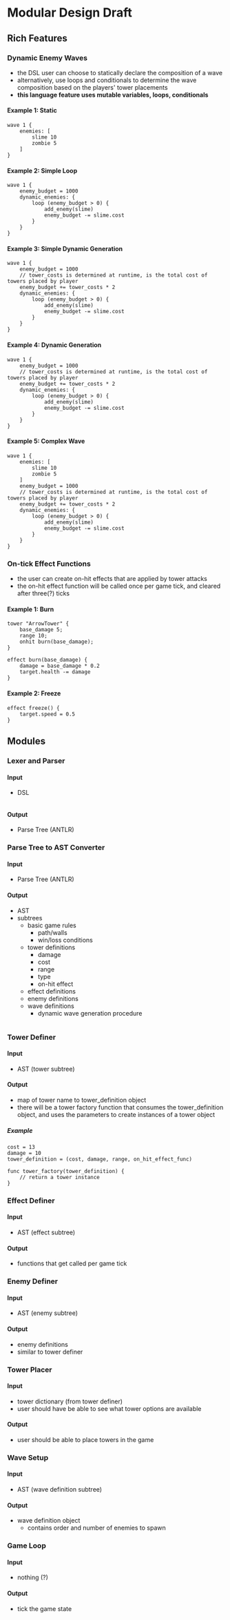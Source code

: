 # Modular Design Draft
## Rich Features
### Dynamic Enemy Waves
- the DSL user can choose to statically declare the composition of a wave
- alternatively, use loops and conditionals to determine the wave composition based on the players' tower placements
- **this language feature uses mutable variables, loops, conditionals**
#### Example 1: Static
```
wave 1 {
	enemies: [
		slime 10
		zombie 5
	]
}
```
#### Example 2: Simple Loop
```
wave 1 {
	enemy_budget = 1000
	dynamic_enemies: {
		loop (enemy_budget > 0) {
			add_enemy(slime)
			enemy_budget -= slime.cost
		}
	}
}
```
#### Example 3: Simple Dynamic Generation
```
wave 1 {
	enemy_budget = 1000
	// tower_costs is determined at runtime, is the total cost of towers placed by player
	enemy_budget += tower_costs * 2
	dynamic_enemies: {
		loop (enemy_budget > 0) {
			add_enemy(slime)
			enemy_budget -= slime.cost
		}
	}
}
```
#### Example 4: Dynamic Generation
```
wave 1 {
	enemy_budget = 1000
	// tower_costs is determined at runtime, is the total cost of towers placed by player
	enemy_budget += tower_costs * 2
	dynamic_enemies: {
		loop (enemy_budget > 0) {
			add_enemy(slime)
			enemy_budget -= slime.cost
		}
	}
}
```
#### Example 5: Complex Wave
```
wave 1 {
	enemies: [
		slime 10
		zombie 5
	]
	enemy_budget = 1000
	// tower_costs is determined at runtime, is the total cost of towers placed by player
	enemy_budget += tower_costs * 2
	dynamic_enemies: {
		loop (enemy_budget > 0) {
			add_enemy(slime)
			enemy_budget -= slime.cost
		}
	}
}
```
### On-tick Effect Functions
- the user can create on-hit effects that are applied by tower attacks
- the on-hit effect function will be called once per game tick, and cleared after three(?) ticks
#### Example 1: Burn
```
tower "ArrowTower" {
	base_damage 5;
	range 10;
	onhit burn(base_damage);
}

effect burn(base_damage) {
	damage = base_damage * 0.2
	target.health -= damage
}
```
#### Example 2: Freeze
```
effect freeze() {
	target.speed = 0.5
}
```
## Modules
### Lexer and Parser
#### Input
- DSL
```

```
#### Output
- Parse Tree (ANTLR)
### Parse Tree to AST Converter
#### Input
- Parse Tree (ANTLR)
#### Output
- AST
- subtrees
	- basic game rules
		- path/walls
		- win/loss conditions
	- tower definitions
		- damage
		- cost
		- range
		- type
		- on-hit effect
	- effect definitions
	- enemy definitions
	- wave definitions
		- dynamic wave generation procedure
```
```
### Tower Definer
#### Input
- AST (tower subtree)
#### Output
- map of tower name to tower_definition object
- there will be a tower factory function that consumes the tower_definition object, and uses the parameters to create instances of a tower object 
##### Example
```
cost = 13
damage = 10
tower_definition = (cost, damage, range, on_hit_effect_func)

func tower_factory(tower_definition) {
	// return a tower instance
}
```

### Effect Definer
#### Input
* AST (effect subtree)
#### Output
- functions that get called per game tick
### Enemy Definer
#### Input
- AST (enemy subtree)
#### Output
- enemy definitions
- similar to tower definer
### Tower Placer
#### Input
- tower dictionary (from tower definer)
- user should have be able to see what tower options are available
#### Output
- user should be able to place towers in the game
### Wave Setup
#### Input
- AST (wave definition subtree)
#### Output
- wave definition object
	- contains order and number of enemies to spawn
### Game Loop
#### Input
- nothing (?)
#### Output
- tick the game state